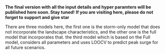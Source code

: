 ****The final version with all the input details and hyper paramters will be published here soon. Stay tuned!****
****If you are visiting here, please do not forget to support and give star****


There are three models here, the first one is the storm-only model that does not incorporate the landscape characteristics, and the other one is the full model that incorporates that.
the third model which is based on the Full model, considers all parameters and uses LOOCV to predict peak surge for all future scenarios.
